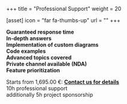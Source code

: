+++
title = "Professional Support"
weight = 20

[asset]
  icon = "far fa-thumbs-up"
  url = ""
+++

**Guaranteed response time**\
**In-depth answers**\
**Implementation of custom diagrams**\
**Code examples**\
**Advanced topics covered**\
**Private channel available (NDA)**\
**Feature prioritization**

Starts from 1,695.00 €: **[Contact us for details](mailto:munich@eclipsesource.com)**\
10h professional support\
additionally 5h project sponsorship 